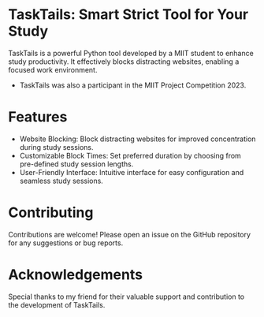 # TaskTails: Smart Strict Tool for Your Study

TaskTails is a powerful Python tool developed by a MIIT student to enhance study productivity. It effectively blocks distracting websites, enabling a focused work environment.

- TaskTails was also a participant in the MIIT Project Competition 2023.

# Features

- Website Blocking: Block distracting websites for improved concentration during study sessions.
- Customizable Block Times: Set preferred duration by choosing from pre-defined study session lengths.
- User-Friendly Interface: Intuitive interface for easy configuration and seamless study sessions.

# Contributing

Contributions are welcome! Please open an issue on the GitHub repository for any suggestions or
bug reports.

# Acknowledgements

Special thanks to my friend for their valuable support and contribution to the development of TaskTails.

